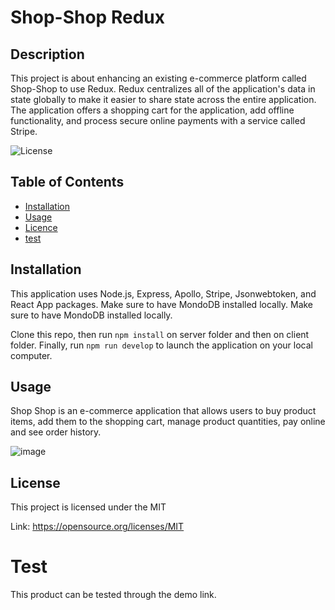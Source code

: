 # Shop-Shop Redux

## Description

This project is about enhancing an existing e-commerce platform called Shop-Shop to use Redux. Redux centralizes all of the application's data in state globally to make it easier to share state across the entire application. The application offers a shopping cart for the application, add offline functionality, and process secure online payments with a service called Stripe. 

![License](https://img.shields.io/badge/license-MIT-Blue.svg)

## Table of Contents

  * [Installation](#installation)
  * [Usage](#usage)
  * [Licence](#license)
  * [test](#test)

## Installation
This application uses Node.js, Express, Apollo, Stripe, Jsonwebtoken, and React App  packages. Make sure to have MondoDB installed locally.  Make sure to have MondoDB installed locally.

Clone this repo, then run `npm install` on server folder and then on client folder.
Finally, run `npm run develop` to launch the application on your local computer. 

## Usage
Shop Shop is an e-commerce application that allows users to buy product items, add them to the shopping cart, manage product quantities, pay online and see order history.

![image](https://user-images.githubusercontent.com/88918693/151248887-15d1353a-614d-4302-89a1-367e392d5d73.png)

## License
This project is licensed under the MIT

Link: https://opensource.org/licenses/MIT


# Test
This product can be tested through the demo link.
